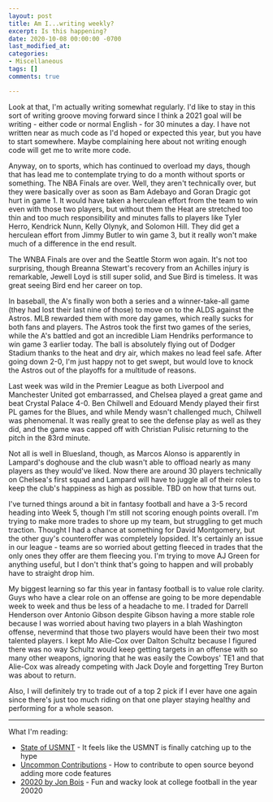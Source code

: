 ```yaml
---
layout: post
title: Am I...writing weekly?
excerpt: Is this happening?
date: 2020-10-08 00:00:00 -0700
last_modified_at: 
categories:
- Miscellaneous
tags: []
comments: true

---
```

Look at that, I'm actually writing somewhat regularly. I'd like to stay in this sort of writing groove moving forward since I think a 2021 goal will be writing - either code or normal English - for 30 minutes a day. I have not written near as much code as I'd hoped or expected this year, but you have to start somewhere. Maybe complaining here about not writing enough code will get me to write more code.

Anyway, on to sports, which has continued to overload my days, though that has lead me to contemplate trying to do a month without sports or something. The NBA Finals are over. Well, they aren't technically over, but they were basically over as soon as Bam Adebayo and Goran Dragic got hurt in game 1. It would have taken a herculean effort from the team to win even with those two players, but without them the Heat are stretched too thin and too much responsibility and minutes falls to players like Tyler Herro, Kendrick Nunn, Kelly Olynyk, and Solomon Hill. They did get a herculean effort from Jimmy Butler to win game 3, but it really won't make much of a difference in the end result.

The WNBA Finals are over and the Seattle Storm won again. It's not too surprising, though Breanna Stewart's recovery from an Achilles injury is remarkable, Jewell Loyd is still super solid, and Sue Bird is timeless. It was great seeing Bird end her career on top.

In baseball, the A's finally won both a series and a winner-take-all game (they had lost their last nine of those) to move on to the ALDS against the Astros. MLB rewarded them with more day games, which really sucks for both fans and players. The Astros took the first two games of the series, while the A's battled and got an incredible Liam Hendriks performance to win game 3 earlier today. The ball is absolutely flying out of Dodger Stadium thanks to the heat and dry air, which makes no lead feel safe. After going down 2-0, I'm just happy not to get swept, but would love to knock the Astros out of the playoffs for a multitude of reasons. 

Last week was wild in the Premier League as both Liverpool and Manchester United got embarrassed, and Chelsea played a great game and beat Crystal Palace 4-0. Ben Chilwell and Edouard Mendy played their first PL games for the Blues, and while Mendy wasn't challenged much, Chilwell was phenomenal. It was really great to see the defense play as well as they did, and the game was capped off with Christian Pulisic returning to the pitch in the 83rd minute. 

Not all is well in Bluesland, though, as Marcos Alonso is apparently in Lampard's doghouse and the club wasn't able to offload nearly as many players as they would've liked. Now there are around 30 players technically on Chelsea's first squad and Lampard will have to juggle all of their roles to keep the club's happiness as high as possible. TBD on how that turns out.

I've turned things around a bit in fantasy football and have a 3-5 record heading into Week 5, though I'm still not scoring enough points overall. I'm trying to make more trades to shore up my team, but struggling to get much traction. Thought I had a chance at something for David Montgomery, but the other guy's counteroffer was completely lopsided. It's certainly an issue in our league - teams are so worried about getting fleeced in trades that the only ones they offer are them fleecing you. I'm trying to move AJ Green for anything useful, but I don't think that's going to happen and will probably have to straight drop him.

My biggest learning so far this year in fantasy football is to value role clarity. Guys who have a clear role on an offense are going to be more dependable week to week and thus be less of a headache to me. I traded for Darrell Henderson over Antonio Gibson despite Gibson having a more stable role because I was worried about having two players in a blah Washington offense, nevermind that those two players would have been their two most talented players. I kept Mo Alie-Cox over Dalton Schultz because I figured there was no way Schultz would keep getting targets in an offense with so many other weapons, ignoring that he was easily the Cowboys' TE1 and that Alie-Cox was already competing with Jack Doyle and forgetting Trey Burton was about to return. 

Also, I will definitely try to trade out of a top 2 pick if I ever have one again since there's just too much riding on that one player staying healthy and performing for a whole season. 

***

What I'm reading:

* [State of USMNT]() - It feels like the USMNT is finally catching up to the hype
* [Uncommon Contributions](https://koaning.io/posts/cool-commits/) - How to contribute to open source beyond adding more code features
* [20020 by Jon Bois](https://www.sbnation.com/secret-base/21410129/20020/chapters-index) - Fun and wacky look at college football in the year 20020